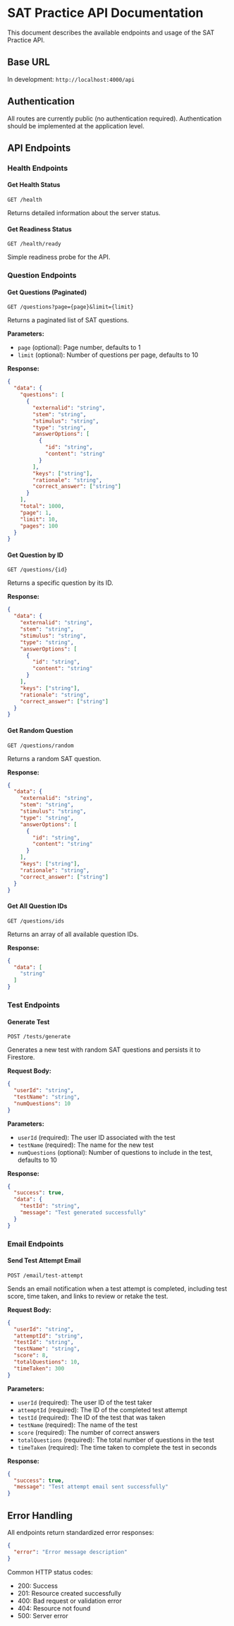 # SAT Practice API Documentation

This document describes the available endpoints and usage of the SAT Practice API.

## Base URL

In development: `http://localhost:4000/api`

## Authentication

All routes are currently public (no authentication required). Authentication should be implemented at the application level.

## API Endpoints

### Health Endpoints

#### Get Health Status

```
GET /health
```

Returns detailed information about the server status.

#### Get Readiness Status

```
GET /health/ready
```

Simple readiness probe for the API.

### Question Endpoints

#### Get Questions (Paginated)

```
GET /questions?page={page}&limit={limit}
```

Returns a paginated list of SAT questions.

**Parameters:**
- `page` (optional): Page number, defaults to 1
- `limit` (optional): Number of questions per page, defaults to 10

**Response:**
```json
{
  "data": {
    "questions": [
      {
        "externalid": "string",
        "stem": "string",
        "stimulus": "string",
        "type": "string",
        "answerOptions": [
          {
            "id": "string",
            "content": "string"
          }
        ],
        "keys": ["string"],
        "rationale": "string",
        "correct_answer": ["string"]
      }
    ],
    "total": 1000,
    "page": 1,
    "limit": 10,
    "pages": 100
  }
}
```

#### Get Question by ID

```
GET /questions/{id}
```

Returns a specific question by its ID.

**Response:**
```json
{
  "data": {
    "externalid": "string",
    "stem": "string",
    "stimulus": "string",
    "type": "string",
    "answerOptions": [
      {
        "id": "string",
        "content": "string"
      }
    ],
    "keys": ["string"],
    "rationale": "string",
    "correct_answer": ["string"]
  }
}
```

#### Get Random Question

```
GET /questions/random
```

Returns a random SAT question.

**Response:**
```json
{
  "data": {
    "externalid": "string",
    "stem": "string",
    "stimulus": "string",
    "type": "string",
    "answerOptions": [
      {
        "id": "string",
        "content": "string"
      }
    ],
    "keys": ["string"],
    "rationale": "string",
    "correct_answer": ["string"]
  }
}
```

#### Get All Question IDs

```
GET /questions/ids
```

Returns an array of all available question IDs.

**Response:**
```json
{
  "data": [
    "string"
  ]
}
```

### Test Endpoints

#### Generate Test

```
POST /tests/generate
```

Generates a new test with random SAT questions and persists it to Firestore.

**Request Body:**
```json
{
  "userId": "string",
  "testName": "string",
  "numQuestions": 10
}
```

**Parameters:**
- `userId` (required): The user ID associated with the test
- `testName` (required): The name for the new test
- `numQuestions` (optional): Number of questions to include in the test, defaults to 10

**Response:**
```json
{
  "success": true,
  "data": {
    "testId": "string",
    "message": "Test generated successfully"
  }
}
```

### Email Endpoints

#### Send Test Attempt Email

```
POST /email/test-attempt
```

Sends an email notification when a test attempt is completed, including test score, time taken, and links to review or retake the test.

**Request Body:**
```json
{
  "userId": "string",
  "attemptId": "string",
  "testId": "string",
  "testName": "string",
  "score": 8,
  "totalQuestions": 10,
  "timeTaken": 300
}
```

**Parameters:**
- `userId` (required): The user ID of the test taker
- `attemptId` (required): The ID of the completed test attempt
- `testId` (required): The ID of the test that was taken
- `testName` (required): The name of the test
- `score` (required): The number of correct answers
- `totalQuestions` (required): The total number of questions in the test
- `timeTaken` (required): The time taken to complete the test in seconds

**Response:**
```json
{
  "success": true,
  "message": "Test attempt email sent successfully"
}
```

## Error Handling

All endpoints return standardized error responses:

```json
{
  "error": "Error message description"
}
```

Common HTTP status codes:
- 200: Success
- 201: Resource created successfully
- 400: Bad request or validation error
- 404: Resource not found
- 500: Server error